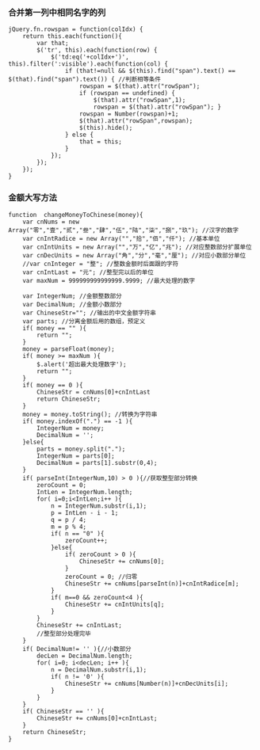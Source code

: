 ### 合并第一列中相同名字的列
    jQuery.fn.rowspan = function(colIdx) {
        return this.each(function(){
            var that;
            $('tr', this).each(function(row) {
                $('td:eq('+colIdx+')', this).filter(':visible').each(function(col) {
                    if (that!=null && $(this).find("span").text() == $(that).find("span").text()) { //判断相等条件
                        rowspan = $(that).attr("rowSpan");
                        if (rowspan == undefined) {
                            $(that).attr("rowSpan",1);
                            rowspan = $(that).attr("rowSpan"); }
                        rowspan = Number(rowspan)+1;
                        $(that).attr("rowSpan",rowspan);
                        $(this).hide();
                    } else {
                        that = this;
                    }
                });
            });
        });
    }
### 金额大写方法
    function  changeMoneyToChinese(money){
        var cnNums = new Array("零","壹","贰","叁","肆","伍","陆","柒","捌","玖"); //汉字的数字
        var cnIntRadice = new Array("","拾","佰","仟"); //基本单位
        var cnIntUnits = new Array("","万","亿","兆"); //对应整数部分扩展单位
        var cnDecUnits = new Array("角","分","毫","厘"); //对应小数部分单位
        //var cnInteger = "整"; //整数金额时后面跟的字符
        var cnIntLast = "元"; //整型完以后的单位
        var maxNum = 999999999999999.9999; //最大处理的数字

        var IntegerNum; //金额整数部分
        var DecimalNum; //金额小数部分
        var ChineseStr=""; //输出的中文金额字符串
        var parts; //分离金额后用的数组，预定义
        if( money == "" ){
            return "";
        }
        money = parseFloat(money);
        if( money >= maxNum ){
            $.alert('超出最大处理数字');
            return "";
        }
        if( money == 0 ){
            ChineseStr = cnNums[0]+cnIntLast
            return ChineseStr;
        }
        money = money.toString(); //转换为字符串
        if( money.indexOf(".") == -1 ){
            IntegerNum = money;
            DecimalNum = '';
        }else{
            parts = money.split(".");
            IntegerNum = parts[0];
            DecimalNum = parts[1].substr(0,4);
        }
        if( parseInt(IntegerNum,10) > 0 ){//获取整型部分转换
            zeroCount = 0;
            IntLen = IntegerNum.length;
            for( i=0;i<IntLen;i++ ){
                n = IntegerNum.substr(i,1);
                p = IntLen - i - 1;
                q = p / 4;
                m = p % 4;
                if( n == "0" ){
                    zeroCount++;
                }else{
                    if( zeroCount > 0 ){
                        ChineseStr += cnNums[0];
                    }
                    zeroCount = 0; //归零
                    ChineseStr += cnNums[parseInt(n)]+cnIntRadice[m];
                }
                if( m==0 && zeroCount<4 ){
                    ChineseStr += cnIntUnits[q];
                }
            }
            ChineseStr += cnIntLast;
            //整型部分处理完毕
        }
        if( DecimalNum!= '' ){//小数部分
            decLen = DecimalNum.length;
            for( i=0; i<decLen; i++ ){
                n = DecimalNum.substr(i,1);
                if( n != '0' ){
                    ChineseStr += cnNums[Number(n)]+cnDecUnits[i];
                }
            }
        }
        if( ChineseStr == '' ){
            ChineseStr += cnNums[0]+cnIntLast;
        }
        return ChineseStr;
    }